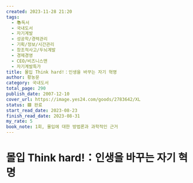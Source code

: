 ```yaml
---
created: 2023-11-28 21:20
tags:
  - 📚독서
  - 국내도서
  - 자기계발
  - 성공학/경력관리
  - 기획/정보/시간관리
  - 창조적사고/두뇌계발
  - 경제경영
  - CEO/비즈니스맨
  - 자기계발특가
title: 몰입 Think hard!：인생을 바꾸는 자기 혁명
author: 황농문
category: 국내도서
total_page: 290
publish_date: 2007-12-10
cover_url: https://image.yes24.com/goods/2783642/XL
status: 🟩 완료
start_read_date: 2023-08-23
finish_read_date: 2023-08-31
my_rate: 5
book_note: 1회, 몰입에 대한 방법론과 과학적인 근거
---
```


# 몰입 Think hard!：인생을 바꾸는 자기 혁명

